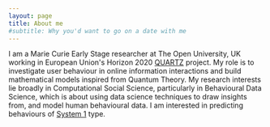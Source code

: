 ```yaml
---
layout: page
title: About me
#subtitle: Why you'd want to go on a date with me
---
```


I am a Marie Curie Early Stage researcher at The Open University, UK working in European Union's Horizon 2020 [QUARTZ](http://www.quartz-itn.eu/) project. My role is to investigate user behaviour in online information interactions and build mathematical models inspired from Quantum Theory. My research interests lie broadly in Computational Social Science, particularly in Behavioural Data Science, which is about using data science techniques to draw insights from, and model human behavioural data. I am interested in predicting behaviours of [System 1](https://en.wikipedia.org/wiki/Thinking,_Fast_and_Slow) type.
